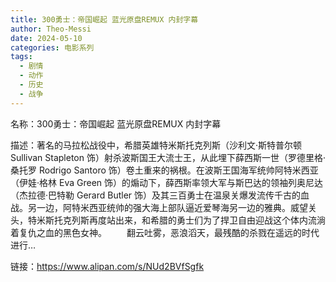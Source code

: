 ```yaml
---
title: 300勇士：帝国崛起 蓝光原盘REMUX 内封字幕
author: Theo-Messi
date: 2024-05-10
categories: 电影系列
tags:
  - 剧情
  - 动作
  - 历史
  - 战争
---
```


名称：300勇士：帝国崛起 蓝光原盘REMUX 内封字幕

描述：著名的马拉松战役中，希腊英雄特米斯托克列斯（沙利文·斯特普尔顿 Sullivan Stapleton 饰）射杀波斯国王大流士王，从此埋下薛西斯一世（罗德里格·桑托罗 Rodrigo Santoro 饰）卷土重来的祸根。在波斯王国海军统帅阿特米西亚（伊娃·格林 Eva Green 饰）的煽动下，薛西斯率领大军与斯巴达的领袖列奥尼达（杰拉德·巴特勒 Gerard Butler 饰）及其三百勇士在温泉关爆发流传千古的血战。另一边，阿特米西亚统帅的强大海上部队逼近爱琴海另一边的雅典。威望关头，特米斯托克列斯再度站出来，和希腊的勇士们为了捍卫自由迎战这个体内流淌着复仇之血的黑色女神。
　　翻云吐雾，恶浪滔天，最残酷的杀戮在遥远的时代进行…

链接：https://www.alipan.com/s/NUd2BVfSgfk
